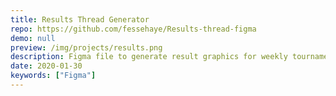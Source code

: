 ```yaml
---
title: Results Thread Generator
repo: https://github.com/fessehaye/Results-thread-figma
demo: null
preview: /img/projects/results.png
description: Figma file to generate result graphics for weekly tournament results
date: 2020-01-30
keywords: ["Figma"]
---
```

